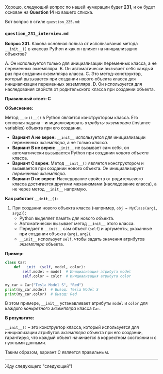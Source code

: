 Хорошо, следующий вопрос по нашей нумерации будет **231**, и он будет основан на **Question 14** из вашего списка.

Вот вопрос в стиле `question_225.md`:

### `question_231_interview.md`

**Вопрос 231.** Какова основная польза от использования метода `__init__()` в классах Python и как он влияет на инициализацию объектов?

A. Он используется только для инициализации переменных класса, а не переменных экземпляра.
B. Он автоматически вызывает себя каждый раз при создании экземпляра класса.
C. Это метод-конструктор, который вызывается при создании нового объекта класса для инициализации переменных экземпляра.
D. Он используется для наследования свойств от родительского класса при создании объекта.

**Правильный ответ: C**

**Объяснение:**

Метод `__init__()` в Python является конструктором класса. Его основная задача – инициализировать *атрибуты экземпляра* (instance variables) объекта при его создании.

*   **Вариант A не верен:** `__init__` используется для инициализации переменных *экземпляра*, а не только *класса*.
*   **Вариант B не верен:** `__init__` не вызывает сам себя, он автоматически вызывается Python при создании *нового объекта* класса.
*   **Вариант C верен:** Метод `__init__()` является конструктором и вызывается при создании нового объекта. Он инициализирует *переменные экземпляра*.
*   **Вариант D не верен:** Наследование свойств от родительского класса достигается другими механизмами (наследование класса), а не через метод `__init__` напрямую.

**Как работает `__init__()`:**

1.  При создании нового объекта класса (например, `obj = MyClass(arg1, arg2)`):
    *   Python выделяет память для нового объекта.
    *   Автоматически вызывает метод `__init__` этого класса.
    *   Передает в `__init__` сам объект (`self`) и аргументы, указанные при создании объекта (`arg1`, `arg2`).
    *   `__init__` использует `self`, чтобы задать значения атрибутов *экземпляра* объекта.

**Пример:**

```python
class Car:
    def __init__(self, model, color):
        self.model = model  # Инициализация атрибута model
        self.color = color  # Инициализация атрибута color

my_car = Car("Tesla Model S", "Red")
print(my_car.model)  # Вывод: Tesla Model S
print(my_car.color)  # Вывод: Red
```

В этом примере, `__init__` устанавливает атрибуты `model` и `color` для каждого *конкретного экземпляра* класса `Car`.

**В результате:**

`__init__()` – это конструктор класса, который используется для инициализации атрибутов *экземпляра* объекта при его создании, гарантируя, что каждый объект начинается в корректном состоянии и с нужными данными.

Таким образом, вариант C является правильным.

---

Жду следующего "следующий"!

